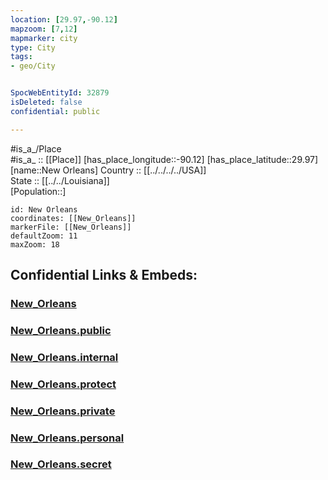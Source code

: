 ```yaml
---
location: [29.97,-90.12] 
mapzoom: [7,12] 
mapmarker: city 
type: City
tags:
- geo/City


SpocWebEntityId: 32879
isDeleted: false
confidential: public

---
```

#is_a_/Place  
#is_a_ :: [[Place]] 
[has_place_longitude::-90.12] 
[has_place_latitude::29.97] 
[name::New Orleans] 
Country :: [[../../../../USA]]  
State :: [[../../Louisiana]]  
[Population::] 



```leaflet
id: New Orleans
coordinates: [[New_Orleans]] 
markerFile: [[New_Orleans]] 
defaultZoom: 11 
maxZoom: 18
```


## Confidential Links & Embeds: 

### [New_Orleans](/_Standards/Earth/Continent/America~North/USA/USA~Central/Louisiana/counties~Louisiana/Orleans,County/cities~Orleans/New_Orleans.md) 

### [New_Orleans.public](/_public/Earth/Continent/America~North/USA/USA~Central/Louisiana/counties~Louisiana/Orleans,County/cities~Orleans/New_Orleans.public.md) 

### [New_Orleans.internal](/_internal/Earth/Continent/America~North/USA/USA~Central/Louisiana/counties~Louisiana/Orleans,County/cities~Orleans/New_Orleans.internal.md) 

### [New_Orleans.protect](/_protect/Earth/Continent/America~North/USA/USA~Central/Louisiana/counties~Louisiana/Orleans,County/cities~Orleans/New_Orleans.protect.md) 

### [New_Orleans.private](/_private/Earth/Continent/America~North/USA/USA~Central/Louisiana/counties~Louisiana/Orleans,County/cities~Orleans/New_Orleans.private.md) 

### [New_Orleans.personal](/_personal/Earth/Continent/America~North/USA/USA~Central/Louisiana/counties~Louisiana/Orleans,County/cities~Orleans/New_Orleans.personal.md) 

### [New_Orleans.secret](/_secret/Earth/Continent/America~North/USA/USA~Central/Louisiana/counties~Louisiana/Orleans,County/cities~Orleans/New_Orleans.secret.md)

